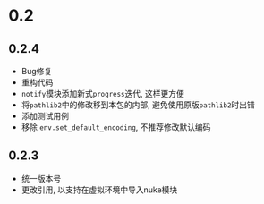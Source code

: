 # 0.2

## 0.2.4

* Bug修复
* 重构代码
* `notify`模块添加新式`progress`迭代, 这样更方便
* 将`pathlib2`中的修改移到本包的内部, 避免使用原版`pathlib2`时出错
* 添加测试用例
* 移除 `env.set_default_encoding`, 不推荐修改默认编码

## 0.2.3

* 统一版本号
* 更改引用, 以支持在虚拟环境中导入nuke模块